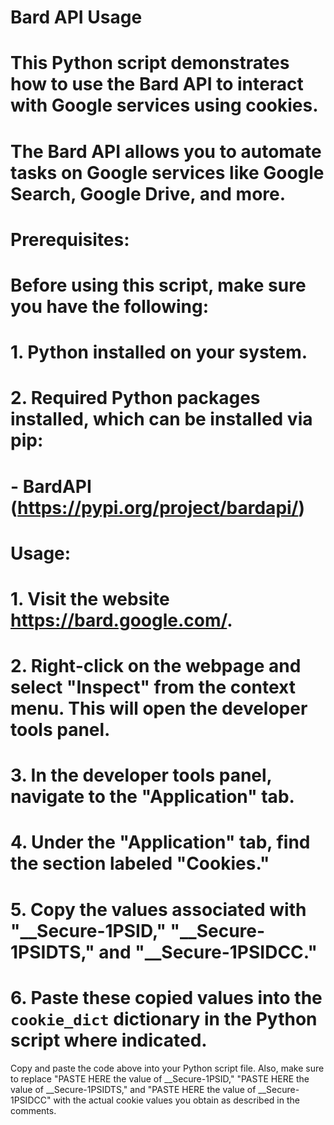 # Bard API Usage
# This Python script demonstrates how to use the Bard API to interact with Google services using cookies.
# The Bard API allows you to automate tasks on Google services like Google Search, Google Drive, and more.

# Prerequisites:
# Before using this script, make sure you have the following:
# 1. Python installed on your system.
# 2. Required Python packages installed, which can be installed via pip:
#    - BardAPI (https://pypi.org/project/bardapi/)

# Usage:
# 1. Visit the website https://bard.google.com/.
# 2. Right-click on the webpage and select "Inspect" from the context menu. This will open the developer tools panel.
# 3. In the developer tools panel, navigate to the "Application" tab.
# 4. Under the "Application" tab, find the section labeled "Cookies."
# 5. Copy the values associated with "__Secure-1PSID," "__Secure-1PSIDTS," and "__Secure-1PSIDCC."
# 6. Paste these copied values into the `cookie_dict` dictionary in the Python script where indicated.

Copy and paste the code above into your Python script file. Also, make sure to replace "PASTE HERE the value of __Secure-1PSID," "PASTE HERE the value of __Secure-1PSIDTS," and "PASTE HERE the value of __Secure-1PSIDCC" with the actual cookie values you obtain as described in the comments.
